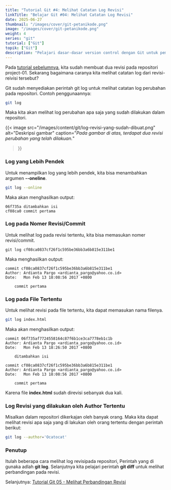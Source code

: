 ```yaml
---
title: "Tutorial Git #4: Melihat Catatan Log Revisi"
linkTitle: "Belajar Git #04: Melihat Catatan Log Revisi"
date: 2025-06-27
thumbnail: "/images/cover/git-petanikode.png"
image: "/images/cover/git-petanikode.png"
weight: 4
series: "git"
tutorial: ["Git"]
topik: ["Git"]
description: "Pelajari dasar-dasar version control dengan Git untuk pemula."
---
```


Pada [tutorial sebelumnya](../git-commit), kita sudah membuat dua revisi pada repositori project-01. Sekarang bagaimana caranya kita melihat catatan log dari revisi-reivisi tersebut?

Git sudah menyediakan perintah git log untuk melihat catatan log perubahan pada repositori. Contoh penggunaannya:

```bash
git log
```

Maka kita akan melihat log perubahan apa saja yang sudah dilakukan dalam repositori.

{{< image 
    src="/images/content/git/log-revisi-yang-sudah-dibuat.png" 
    alt="Deskripsi gambar" 
    caption="*Pada gambar di atas, terdapat dua revisi perubahan yang telah dilakuan.*" 
>}}

### Log yang Lebih Pendek

Untuk menampilkan log yang lebih pendek, kita bisa menambahkan argumen **--oneline**.

```bash
git log --online
```

Maka akan menghasilkan output:

```log
06f735a ditambahkan isi
cf08ca0 commit pertama
```

### Log pada Nomer Revisi/Commit

Untuk melihat log pada revisi tertentu, kita bisa memasukan nomer revisi/commit.

```log
git log cf08ca0837cf26f1c595be36bb3a6b815e311be1
```

Maka menghasilkan output:

```log
commit cf08ca0837cf26f1c595be36bb3a6b815e311be1
Author: Ardianta Pargo <ardianta_pargo@yahoo.co.id>
Date:   Mon Feb 13 18:08:56 2017 +0800

    commit pertama
```

### Log pada File Tertentu

Untuk melihat revisi pada file tertentu, kita dapat memasukan nama filenya.

```bash
git log index.html
```

Maka akan menghasilkan output:

```log
commit 06f735af7724558164c87f6b1ce3ca7778eb1c1b
Author: Ardianta Pargo <ardianta_pargo@yahoo.co.id>
Date:   Mon Feb 13 18:26:50 2017 +0800

    ditambahkan isi

commit cf08ca0837cf26f1c595be36bb3a6b815e311be1
Author: Ardianta Pargo <ardianta_pargo@yahoo.co.id>
Date:   Mon Feb 13 18:08:56 2017 +0800

    commit pertama

```

Karena file **index.html** sudah direvisi sebanyak dua kali.

### Log Revisi yang dilakukan oleh Author Tertentu

Misalkan dalam repositori dikerkajan oleh banyak orang. Maka kita dapat melihat revisi apa saja yang di lakukan oleh orang tertentu dengan perintah berikut:

```bash
git log --author='Ocatocat'
```

### Penutup

Itulah beberapa cara melihat log revisipada repositori, Perintah yang di gunaka adlah **git log**. Selanjutnya kita pelajari perintah **git diff** untuk melihat perbandingan pada revisi.

Selanjutnya: [Tutorial Git 05 - Melihat Perbandingan Revisi](../git-diff)